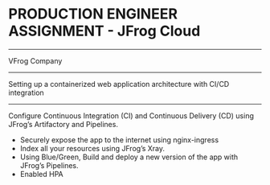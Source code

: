 # PRODUCTION ENGINEER ASSIGNMENT - JFrog Cloud

-------------
VFrog Company

-------------


Setting up a containerized web application architecture with CI/CD integration

-------------------------------------------------------------------------------

Configure Continuous Integration (CI) and Continuous Delivery (CD) using JFrog’s Artifactory and Pipelines.
 - Securely expose the app to the internet using nginx-ingress
 - Index all your resources using JFrog’s Xray.
 - Using Blue/Green, Build and deploy a new version of the app with JFrog’s Pipelines.
 - Enabled HPA